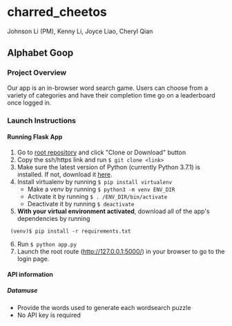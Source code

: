 # charred_cheetos
Johnson Li (PM), Kenny Li, Joyce Liao, Cheryl Qian

## Alphabet Goop

### Project Overview
Our app is an in-browser word search game. Users can choose from a variety of categories and have their completion time go on a leaderboard once logged in. 

### Launch Instructions
#### Running Flask App
1. Go to [root repository](https://github.com/JohnsonLi/charred_cheetos) and click "Clone or Download" button
2. Copy the ssh/https link and run `$ git clone <link>`
3. Make sure the latest version of Python (currently Python 3.7.1) is installed. If not, download it [here](https://www.python.org/downloads/).
4. Install virtualenv by running `$ pip install virtualenv`
   * Make a venv by running `$ python3 -m venv ENV_DIR`
   * Activate it by running `$ . /ENV_DIR/bin/activate`
   * Deactivate it by running `$ deactivate`
5. **With your virtual environment activated**, download all of the app's dependencies by running 
```
 (venv)$ pip install -r requirements.txt
```
6. Run `$ python app.py`
7. Launch the root route (http://127.0.0.1:5000/) in your browser to go to the login page.

#### API information
##### Datamuse
* Provide the words used to generate each wordsearch puzzle
* No API key is required
